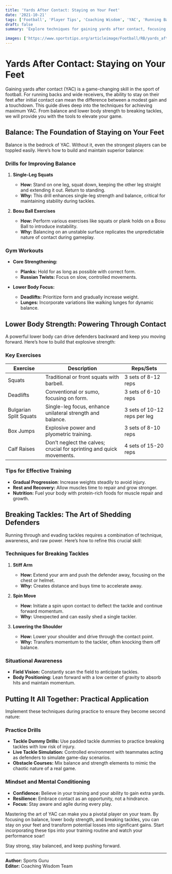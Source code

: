 ```yaml
---
title: 'Yards After Contact: Staying on Your Feet'
date: '2021-10-21'
tags: ['Football', 'Player Tips', 'Coaching Wisdom', 'YAC', 'Running Backs', 'Training', 'Strength', 'Balance', 'Techniques']
draft: false
summary: 'Explore techniques for gaining yards after contact, focusing on balance, lower body strength, and breaking tackles.'

images: ['https://www.sportstips.org/articleimage/Football/RB/yards_after_contact_staying_on_your_feet.webp']
---
```


# Yards After Contact: Staying on Your Feet

Gaining yards after contact (YAC) is a game-changing skill in the sport of football. For running backs and wide receivers, the ability to stay on their feet after initial contact can mean the difference between a modest gain and a touchdown. This guide dives deep into the techniques for achieving maximum YAC. From balance and lower body strength to breaking tackles, we will provide you with the tools to elevate your game.

## Balance: The Foundation of Staying on Your Feet

Balance is the bedrock of YAC. Without it, even the strongest players can be toppled easily. Here’s how to build and maintain superior balance:

### Drills for Improving Balance

1. **Single-Leg Squats**
    - **How:** Stand on one leg, squat down, keeping the other leg straight and extending it out. Return to standing.
    - **Why:** This drill enhances single-leg strength and balance, critical for maintaining stability during tackles.

2. **Bosu Ball Exercises**
    - **How:** Perform various exercises like squats or plank holds on a Bosu Ball to introduce instability.
    - **Why:** Balancing on an unstable surface replicates the unpredictable nature of contact during gameplay.

### Gym Workouts

- **Core Strengthening:**
    - **Planks:** Hold for as long as possible with correct form.
    - **Russian Twists:** Focus on slow, controlled movements.

- **Lower Body Focus:**
    - **Deadlifts:** Prioritize form and gradually increase weight.
    - **Lunges:** Incorporate variations like walking lunges for dynamic balance.

## Lower Body Strength: Powering Through Contact

A powerful lower body can drive defenders backward and keep you moving forward. Here’s how to build that explosive strength:

### Key Exercises

| Exercise               | Description                                                               | Reps/Sets            |
|------------------------|---------------------------------------------------------------------------|----------------------|
| Squats                 | Traditional or front squats with barbell.                                 | 3 sets of 8-12 reps  |
| Deadlifts              | Conventional or sumo, focusing on form.                                   | 3 sets of 6-10 reps  |
| Bulgarian Split Squats | Single-leg focus, enhance unilateral strength and balance.                | 3 sets of 10-12 reps per leg |
| Box Jumps              | Explosive power and plyometric training.                                  | 3 sets of 8-10 reps  |
| Calf Raises            | Don’t neglect the calves; crucial for sprinting and quick movements.      | 4 sets of 15-20 reps |

### Tips for Effective Training

- **Gradual Progression**: Increase weights steadily to avoid injury.
- **Rest and Recovery:** Allow muscles time to repair and grow stronger.
- **Nutrition:** Fuel your body with protein-rich foods for muscle repair and growth.

## Breaking Tackles: The Art of Shedding Defenders

Running through and evading tackles requires a combination of technique, awareness, and raw power. Here’s how to refine this crucial skill:

### Techniques for Breaking Tackles

1. **Stiff Arm**
    - **How:** Extend your arm and push the defender away, focusing on the chest or helmet.
    - **Why:** Creates distance and buys time to accelerate away.

2. **Spin Move**
    - **How:** Initiate a spin upon contact to deflect the tackle and continue forward momentum.
    - **Why:** Unexpected and can easily shed a single tackler.

3. **Lowering the Shoulder**
    - **How:** Lower your shoulder and drive through the contact point.
    - **Why:** Transfers momentum to the tackler, often knocking them off balance.

### Situational Awareness

- **Field Vision:** Constantly scan the field to anticipate tackles.
- **Body Positioning:** Lean forward with a low center of gravity to absorb hits and maintain momentum.

## Putting It All Together: Practical Application

Implement these techniques during practice to ensure they become second nature:

### Practice Drills

- **Tackle Dummy Drills:** Use padded tackle dummies to practice breaking tackles with low risk of injury.
- **Live Tackle Simulation:** Controlled environment with teammates acting as defenders to simulate game-day scenarios.
- **Obstacle Courses:** Mix balance and strength elements to mimic the chaotic nature of a real game.

### Mindset and Mental Conditioning

- **Confidence:** Believe in your training and your ability to gain extra yards.
- **Resilience:** Embrace contact as an opportunity, not a hindrance.
- **Focus:** Stay aware and agile during every play.

Mastering the art of YAC can make you a pivotal player on your team. By focusing on balance, lower body strength, and breaking tackles, you can stay on your feet and transform potential losses into significant gains. Start incorporating these tips into your training routine and watch your performance soar!

Stay strong, stay balanced, and keep pushing forward.

---

**Author:** Sports Guru  
**Editor:** Coaching Wisdom Team
```